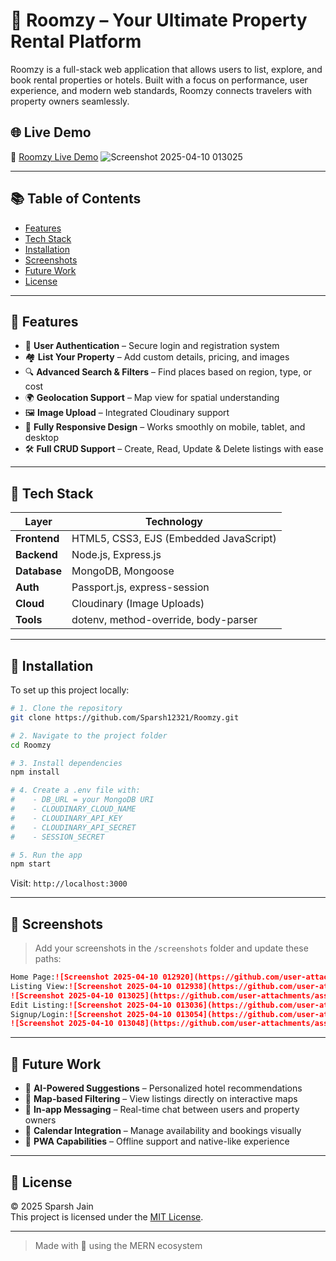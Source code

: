 
# 🌟 Roomzy – Your Ultimate Property Rental Platform

Roomzy is a full-stack web application that allows users to list, explore, and book rental properties or hotels. Built with a focus on performance, user experience, and modern web standards, Roomzy connects travelers with property owners seamlessly.

## 🌐 Live Demo

🔗 [Roomzy Live Demo](https://roomzy-1.onrender.com)
![Screenshot 2025-04-10 013025](https://github.com/user-attachments/assets/6663a21b-11a2-40d6-9a9c-10301afa7ae2)

---

## 📚 Table of Contents

- [Features](#features)
- [Tech Stack](#tech-stack)
- [Installation](#installation)
- [Screenshots](#screenshots)
- [Future Work](#future-work)
- [License](#license)

---

## 🚀 Features

- 🔐 **User Authentication** – Secure login and registration system
- 🏘️ **List Your Property** – Add custom details, pricing, and images
- 🔍 **Advanced Search & Filters** – Find places based on region, type, or cost
- 🌍 **Geolocation Support** – Map view for spatial understanding
- 🖼️ **Image Upload** – Integrated Cloudinary support
- 📱 **Fully Responsive Design** – Works smoothly on mobile, tablet, and desktop
- 🛠️ **Full CRUD Support** – Create, Read, Update & Delete listings with ease

---

## 🧰 Tech Stack

| Layer       | Technology                                     |
|-------------|------------------------------------------------|
| **Frontend**| HTML5, CSS3, EJS (Embedded JavaScript)         |
| **Backend** | Node.js, Express.js                            |
| **Database**| MongoDB, Mongoose                              |
| **Auth**    | Passport.js, express-session                   |
| **Cloud**   | Cloudinary (Image Uploads)                     |
| **Tools**   | dotenv, method-override, body-parser           |

---

## 💾 Installation

To set up this project locally:

```bash
# 1. Clone the repository
git clone https://github.com/Sparsh12321/Roomzy.git

# 2. Navigate to the project folder
cd Roomzy

# 3. Install dependencies
npm install

# 4. Create a .env file with:
#    - DB_URL = your MongoDB URI
#    - CLOUDINARY_CLOUD_NAME
#    - CLOUDINARY_API_KEY
#    - CLOUDINARY_API_SECRET
#    - SESSION_SECRET

# 5. Run the app
npm start
```

Visit: `http://localhost:3000`

---

## 📸 Screenshots

> Add your screenshots in the `/screenshots` folder and update these paths:

```md
Home Page:![Screenshot 2025-04-10 012920](https://github.com/user-attachments/assets/f28c5eca-e1f5-4abc-b43c-b4723c3e9f7a)
Listing View:![Screenshot 2025-04-10 012938](https://github.com/user-attachments/assets/e36ed6a2-f334-402c-bc2b-2e5f721376a5)
![Screenshot 2025-04-10 013025](https://github.com/user-attachments/assets/6844bf11-395a-4070-8493-98e145f975a3)
Edit Listing:![Screenshot 2025-04-10 013036](https://github.com/user-attachments/assets/ff192ce2-2b34-45f1-991e-3bb1d2c0a745)
Signup/Login:![Screenshot 2025-04-10 013054](https://github.com/user-attachments/assets/3dec2c99-4b65-49f0-b30b-3ff0b764f908)
![Screenshot 2025-04-10 013048](https://github.com/user-attachments/assets/cda296ef-0c8e-4560-a842-02a2aa40028a)

```

---

## 🔮 Future Work

- 🧠 **AI-Powered Suggestions** – Personalized hotel recommendations
- 📍 **Map-based Filtering** – View listings directly on interactive maps
- 💬 **In-app Messaging** – Real-time chat between users and property owners
- 📆 **Calendar Integration** – Manage availability and bookings visually
- 📲 **PWA Capabilities** – Offline support and native-like experience

---

## 📝 License

© 2025 Sparsh Jain  
This project is licensed under the [MIT License](LICENSE).

---

> Made with 💙 using the MERN ecosystem
